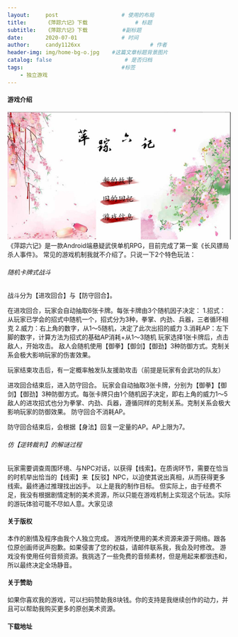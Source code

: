 ```yaml
---
layout:     post                    # 使用的布局
title:      《萍踪六记》下载               # 标题 
subtitle:   《萍踪六记》下载           #副标题
date:       2020-07-01              # 时间
author:     candy1126xx                      # 作者
header-img: img/home-bg-o.jpg    #这篇文章标题背景图片
catalog: false                       # 是否归档
tags:                               #标签
    - 独立游戏
---
```


#### 游戏介绍
![](/img/0.jpg)
《萍踪六记》是一款Android端悬疑武侠单机RPG，目前完成了第一案《长风镖局杀人事件》。
常见的游戏机制我就不介绍了。只说一下2个特色玩法：
###### 随机卡牌式战斗
战斗分为【进攻回合】与【防守回合】。

在进攻回合，玩家会自动抽取6张卡牌。每张卡牌由3个随机因子决定：
1.招式：从玩家已学会的招式中随机一个，招式分为3种，拳掌、内劲、兵器，三者循环相克
2.威力：右上角的数字，从1～5随机，决定了此次出招的威力
3.消耗AP：左下脚的数字，计算方法为招式的基础AP消耗+从1～3随机
玩家选择1张卡牌后，点击敌人，开始攻击。
敌人会随机使用【御拳】【御剑】【御劲】3种防御方式。克制关系会极大影响玩家的伤害效果。

玩家结束攻击后，有一定概率触发队友援助攻击（前提是玩家有会武功的队友）

进攻回合结束后，进入防守回合。
玩家会自动抽取3张卡牌，分别为【御拳】【御剑】【御劲】3种防御方式。每张卡牌只由1个随机因子决定，即右上角的威力1～5
敌人的进攻招式也分为拳掌、内劲、兵器，遵循同样的克制关系。克制关系会极大影响玩家的防御效果。
防守回合不消耗AP。

防守回合结束后，会根据【身法】回复一定量的AP。AP上限为7。

###### 仿【逆转裁判】的解谜过程
玩家需要调查周围环境、与NPC对话，以获得【线索】。在质询环节，需要在恰当的时机举出恰当的【线索】来【反驳】NPC，以迫使其说出真相，从而获得更多线索。最终通过推理找出凶手。
以上是我的制作目标。
但实际上，由于经费不足，我没有根据剧情定制的美术资源，所以只能在游戏机制上实现这个玩法。实际的游玩体验可能不尽如人意。大家见谅

#### 关于版权
本作的剧情及程序由我个人独立完成。
游戏所使用的美术资源来源于网络。跟各位原创画师说声抱歉。如果侵害了您的权益，请邮件联系我，我会及时修改。
游戏没有使用任何音频资源。我挑选了一些免费的音频素材，但是用起来都很违和，所以最终决定全场静音。

#### 关于赞助
如果你喜欢我的游戏，可以扫码赞助我8块钱。你的支持是我继续创作的动力，并且可以帮助我购买更多的原创美术资源。


#### 下载地址